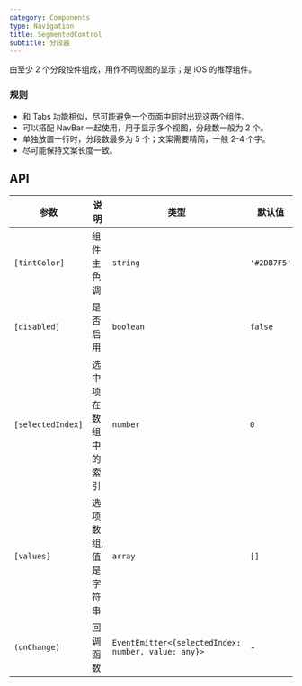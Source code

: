 ```yaml
---
category: Components
type: Navigation
title: SegmentedControl
subtitle: 分段器
---
```



由至少 2 个分段控件组成，用作不同视图的显示；是 iOS 的推荐组件。

### 规则
- 和 Tabs 功能相似，尽可能避免一个页面中同时出现这两个组件。
- 可以搭配 NavBar 一起使用，用于显示多个视图，分段数一般为 2 个。
- 单独放置一行时，分段数最多为 5 个；文案需要精简，一般 2-4 个字。
- 尽可能保持文案长度一致。

## API

| 参数 | 说明 | 类型 | 默认值 |
|----|-----|------|------|
| `[tintColor]` | 组件主色调 | `string` | `'#2DB7F5'` |
| `[disabled]` | 是否启用 | `boolean` | `false` |
| `[selectedIndex]` | 选中项在数组中的索引 | `number` | `0` |
| `[values]` | 选项数组,值是字符串 | `array` | `[]` |
| `(onChange)` | 回调函数 | `EventEmitter<{selectedIndex: number, value: any}>` | - |